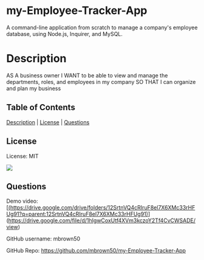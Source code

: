   # my-Employee-Tracker-App
  A command-line application from scratch to manage a company's employee database, using Node.js, Inquirer, and MySQL.

  # Description
  AS A business owner
  I WANT to be able to view and manage the departments, roles, and employees in my company
  SO THAT I can organize and plan my business 

  ## Table of Contents

  [Description](#description) | [License](#license) | [Questions](#questions)
  
  ## License
  
  License: MIT

  [<img src="https://img.shields.io/badge/License-MIT-yellow.svg">](https://opensource.org/licenses/MIT)
  
  ## Questions

  Demo video: [[(https://drive.google.com/drive/folders/12SrtnVQ4cRIruF8el7X6XMc33rHFUg91?q=parent:12SrtnVQ4cRIruF8el7X6XMc33rHFUg91)](https://github.com/mbrown50/my-Employee-Tracker-App)](https://drive.google.com/file/d/1hIgwCoxUtf4XVm3kczoY2Tf4CvCWSADE/view)
  
  GitHub username: mbrown50

  GitHub Repo: https://github.com/mbrown50/my-Employee-Tracker-App
